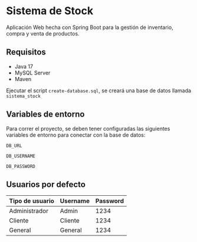 
# Sistema de Stock

Aplicación Web hecha con Spring Boot para la gestión de inventario, compra y venta de productos.


## Requisitos
- Java 17
- MySQL Server
- Maven

Ejecutar el script `create-database.sql`, se creará una base de datos llamada `sistema_stock`

## Variables de entorno

Para correr el proyecto, se deben tener configuradas las siguientes variables de entorno para conectar con la base de datos:

`DB_URL`

`DB_USERNAME`

`DB_PASSWORD`


## Usuarios por defecto

| Tipo de usuario | Username | Password |
| ------ | ------ | ------ |
| Administrador | Admin | 1234 |
| Cliente | Cliente | 1234 |
| General | General | 1234 |